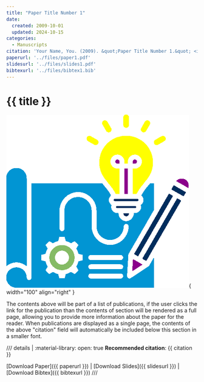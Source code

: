 ```yaml
---
title: "Paper Title Number 1"
date:
  created: 2009-10-01
  updated: 2024-10-15
categories:
  - Manuscripts
citation: 'Your Name, You. (2009). &quot;Paper Title Number 1.&quot; <i>Journal 1</i>. 1(1).'
paperurl: '../files/paper1.pdf'
slidesurl: '../files/slides1.pdf'
bibtexurl: '../files/bibtex1.bib'
---
```

# {{ title }}

![prototype banner](../images/prototype-color.png){ width="100" align="right" } 

The contents above will be part of a list of publications, if the user clicks the link for the publication than the contents of section will be rendered as a full page, allowing you to provide more information about the paper for the reader. When publications are displayed as a single page, the contents of the above "citation" field will automatically be included below this section in a smaller font.
<!-- more -->

/// details | :material-library: 
    open: true
**Recommended citation**: {{ citation }}

[Download Paper]({{ paperurl }}) | [Download Slides]({{ slidesurl }}) | [Download Bibtex]({{ bibtexurl }})
///
